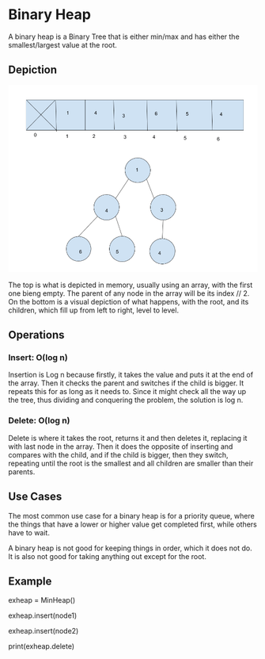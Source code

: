 # Binary Heap
A binary heap is a Binary Tree that is either min/max and has either the smallest/largest value at the root.

## Depiction

![Depiction of Binary Heap](MinHeap.png)

The top is what is depicted in memory, usually using an array, with the first one bieng empty. The parent of any node in the array will be its index // 2. On the bottom is a visual depiction of what happens, with the root, and its children, which fill up from left to right, level to level.

## Operations

### Insert: O(log n)

Insertion is Log n because firstly, it takes the value and puts it at the end of the array. Then it checks the parent and switches if the child is bigger. It repeats this for as long as it needs to. Since it might check all the way up the tree, thus dividing and conquering the problem, the solution is log n.

### Delete: O(log n)

Delete is where it takes the root, returns it and then deletes it, replacing it with last node in the array. Then it does the opposite of inserting and compares with the child, and if the child is bigger, then they switch, repeating until the root is the smallest and all children are smaller than their parents.

## Use Cases

The most common use case for a binary heap is for a priority queue, where the things that have a lower or higher value get completed first, while others have to wait.

A binary heap is not good for keeping things in order, which it does not do. It is also not good for taking anything out except for the root.

## Example

exheap = MinHeap()

exheap.insert(node1)

exheap.insert(node2)

print(exheap.delete)
